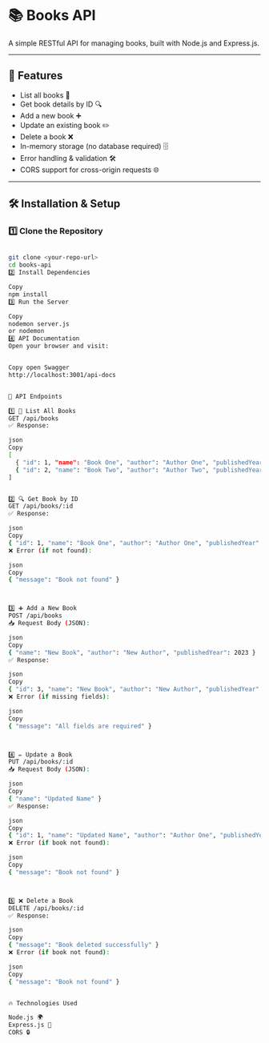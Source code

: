# 📚 Books API

A simple RESTful API for managing books, built with Node.js and Express.js.

---

## 🚀 Features
- List all books 📖
- Get book details by ID 🔍
- Add a new book ➕
- Update an existing book ✏️
- Delete a book ❌
- In-memory storage (no database required) 🗄️
- Error handling & validation 🛠️
- CORS support for cross-origin requests 🌐

---

## 🛠️ Installation & Setup

### 1️⃣ Clone the Repository
```sh

git clone <your-repo-url>
cd books-api
2️⃣ Install Dependencies

Copy
npm install
3️⃣ Run the Server

Copy
nodemon server.js
or nodemon
4️⃣ API Documentation
Open your browser and visit:


Copy open Swagger
http://localhost:3001/api-docs


📌 API Endpoints

1️⃣ 📖 List All Books
GET /api/books
✅ Response:

json
Copy
[
  { "id": 1, "name": "Book One", "author": "Author One", "publishedYear": 2020 },
  { "id": 2, "name": "Book Two", "author": "Author Two", "publishedYear": 2021 }
]


2️⃣ 🔍 Get Book by ID
GET /api/books/:id
✅ Response:

json
Copy
{ "id": 1, "name": "Book One", "author": "Author One", "publishedYear": 2020 }
❌ Error (if not found):

json
Copy
{ "message": "Book not found" }



3️⃣ ➕ Add a New Book
POST /api/books
📥 Request Body (JSON):

json
Copy
{ "name": "New Book", "author": "New Author", "publishedYear": 2023 }
✅ Response:

json
Copy
{ "id": 3, "name": "New Book", "author": "New Author", "publishedYear": 2023 }
❌ Error (if missing fields):

json
Copy
{ "message": "All fields are required" }



4️⃣ ✏️ Update a Book
PUT /api/books/:id
📥 Request Body (JSON):

json
Copy
{ "name": "Updated Name" }
✅ Response:

json
Copy
{ "id": 1, "name": "Updated Name", "author": "Author One", "publishedYear": 2020 }
❌ Error (if book not found):

json
Copy
{ "message": "Book not found" }



5️⃣ ❌ Delete a Book
DELETE /api/books/:id
✅ Response:

json
Copy
{ "message": "Book deleted successfully" }
❌ Error (if book not found):

json
Copy
{ "message": "Book not found" }


🔥 Technologies Used

Node.js 🌍
Express.js 🚀
CORS 🔒